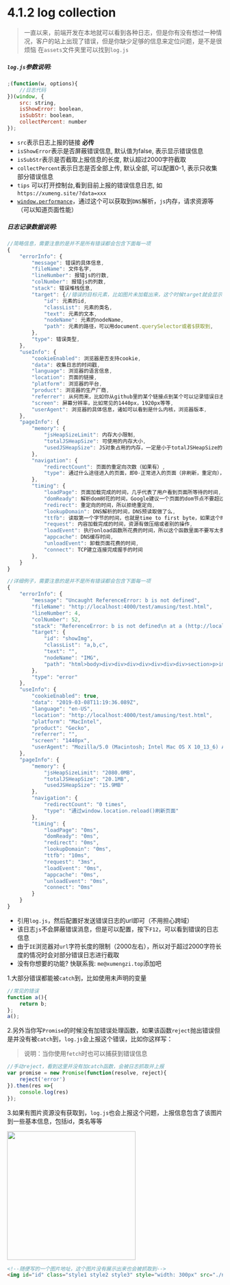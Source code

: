 <link rel="stylesheet" type="text/css" href="../assets/xui.css">
<script type="text/javascript" src="../assets/xui.js"></script>
<script type="text/javascript" src="../assets/log.js"></script>

# 4.1.2 log collection

>一直以来，前端开发在本地就可以看到各种日志，但是你有没有想过一种情况，客户的站上出现了错误，但是你缺少足够的信息来定位问题，是不是很烦恼
>在`assets`文件夹里可以找到`log.js`

##### `log.js`参数说明:
```js
;(function(w, options){
    //日志代码
})(window, {
    src: string,
    isShowError: boolean,
    isSubStr: boolean,
    collectPercent: number
});
```
* `src`表示日志上报的链接 **必传**
* `isShowError`表示是否屏蔽错误信息, 默认值为false, 表示显示错误信息
* `isSubStr`表示是否截取上报信息的长度, 默认超过2000字符截取
* `collectPercent`表示日志是否全部上传, 默认全部, 可以配置0-1, 表示只收集部分错误信息
* `tips` 可以打开控制台,看到目前上报的错误信息日志, 如`https://xumeng.site/?data=xxx`
* [`window.performance`](http://www.alloyteam.com/2015/09/explore-performance/comment-page-1/)，通过这个可以获取到`DNS`解析，`js`内存，请求资源等（可以知道页面性能）

##### 日志记录数据说明:
```js
//简略信息，需要注意的是并不是所有错误都会包含下面每一项
{
    "errorInfo": {
        "message": 错误的具体信息,
        "fileName": 文件名字,
        "lineNumber": 报错js的行数,
        "colNumber": 报错js的列数,
        "stack": 错误堆栈信息,
        "target": {//错误的目标元素，比如图片未加载出来，这个时候target就会显示当前图片的id，类名等等
            "id": 元素的id,
            "classList": 元素的类名,
            "text": 元素的文本,
            "nodeName": 元素的nodeName,
            "path": 元素的路径，可以用document.querySelector或者$获取到,
        },
        "type": 错误类型,
    },
    "useInfo": {
        "cookieEnabled": 浏览器是否支持cookie,
        "data": 收集日志的时间戳,
        "language": 浏览器的语言信息,
        "location": 页面的链接,
        "platform": 浏览器的平台,
        "product": 浏览器的生产厂商,
        "referrer": 从何而来，比如你从github里的某个链接点到某个可以记录错误日志的页面，此时referrer就是github那个链接,
        "screen": 屏幕分辨率，比如常见的1440px，1920px等等,
        "userAgent": 浏览器的具体信息，诸如可以看到是什么内核，浏览器版本,
    },
    "pageInfo": {
        "memory": {
            "jsHeapSizeLimit": 内存大小限制,
            "totalJSHeapSize": 可使用的内存大小,
            "usedJSHeapSize": JS对象占用的内存，一定是小于totalJSHeapSize的,
        },
        "navigation": {
            "redirectCount": 页面的重定向次数（如果有）,
            "type": 通过什么途径进入的页面，即0-正常进入的页面（非刷新，重定向），1-通过刷新页面，2-通过浏览器前进后退,
        },
        "timing": {
            "loadPage": 页面加载完成的时间，几乎代表了用户看到页面所等待的时间,
            "domReady": 解析dom树花的时间，Google建议一个页面的dom节点不要超过1500个，嵌套层级也不要超过60个,
            "redirect": 重定向的时间，所以拒绝重定向,
            "lookupDomain": DNS解析的时间，DNS预读取做了么,
            "ttfb": 读取第一个字节的时间，也就是time to first byte，如果这个时间很长就直接去找后端吧,
            "request": 内容加载完成的时间，资源有做压缩或者别的操作,
            "loadEvent": 执行onload函数所花费的时间，所以这个函数里面不要写太多,
            "appcache": DNS缓存时间,
            "unloadEvent": 卸载页面花费的时间,
            "connect": TCP建立连接完成握手的时间
        },
    }
}

//详细例子，需要注意的是并不是所有错误都会包含下面每一项
{
    "errorInfo": {
        "message": "Uncaught ReferenceError: b is not defined",
        "fileName": "http://localhost:4000/test/amusing/test.html",
        "lineNumber": 4,
        "colNumber": 52,
        "stack": "ReferenceError: b is not defined\n at a (http://localhost:4000/test/amusing/test.html:52:4)\n at http://localhost:4000/test/amusing/test.html:54:3",
        "target": {
            "id": "showImg",
            "classList": "a,b,c",
            "text": "",
            "nodeName": "IMG",
            "path": "html>body>div>div>div>div>div>div>div>section>p>img" 
        },
        "type": "error"
    },
    "useInfo": {
        "cookieEnabled": true,
        "data": "2019-03-08T11:19:36.089Z",
        "language": "en-US",
        "location": "http://localhost:4000/test/amusing/test.html",
        "platform": "MacIntel",
        "product": "Gecko",
        "referrer": "",
        "screen": "1440px",
        "userAgent": "Mozilla/5.0 (Macintosh; Intel Mac OS X 10_13_6) AppleWebKit/537.36 (KHTML, like Gecko) Chrome/72.0.3626.121 Safari/537.36"
    },
    "pageInfo": {
        "memory": {
            "jsHeapSizeLimit": "2080.0MB",
            "totalJSHeapSize": "20.1MB",
            "usedJSHeapSize": "15.9MB"
        },
        "navigation": {
            "redirectCount": "0 times",
            "type": "通过window.location.reload()刷新页面"
        },
        "timing": {
            "loadPage": "0ms",
            "domReady": "0ms",
            "redirect": "0ms",
            "lookupDomain": "0ms",
            "ttfb": "10ms",
            "request": "3ms",
            "loadEvent": "0ms",
            "appcache": "0ms",
            "unloadEvent": "0ms",
            "connect": "0ms"
        }
    }
}
```
* 引用`log.js`，然后配置好发送错误日志的url即可（不用担心跨域）
* 该日志`js`不会屏蔽错误消息，但是可以配置，按下`F12`，可以看到错误的日志信息
* 由于`IE`浏览器对`url`字符长度的限制（2000左右），所以对于超过2000字符长度的情况时会对部分错误日志进行截取
* 没有你想要的功能? 快联系我: `me@xumengzi.top`添加吧

1.大部分错误都能被`catch`到，比如使用未声明的变量

<script>
function a(){
    return b;
};
a();
</script>

```js
//常见的错误
function a(){
    return b;
};
a();
```

2.另外当你写`Promise`的时候没有加错误处理函数，如果该函数`reject`抛出错误但是并没有被`catch`到，`log.js`会上报这个错误，比如你这样写：
>说明：当你使用`fetch`时也可以捕获到错误信息

<script>
var promise = new Promise(function(resolve, reject){
    reject('error')
}).then(res =>{
    console.log(res)
});
</script>

```js
//手动reject，看到这里并没有加catch函数，会被日志抓取并上报
var promise = new Promise(function(resolve, reject){
    reject('error') 
}).then(res =>{
    console.log(res)
});
```

3.如果有图片资源没有获取到，`log.js`也会上报这个问题，上报信息包含了该图片到一些基本信息，包括id，类名等等

<img id="id" class="style1 style2 style3" style="width: 300px" src="./not-found.png">

```html
<!--随便写的一个图片地址，这个图片没有展示出来也会被抓取到-->
<img id="id" class="style1 style2 style3" style="width: 300px" src="./not-found.png"> 
```